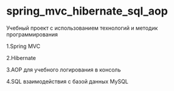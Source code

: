# spring_mvc_hibernate_sql_aop

Учебный проект с использованием технологий и методик программирования

1.Spring MVC


2.Hibernate


3.AOP для учебного логирования в консоль


4.SQL взаимодействия с базой данных MySQL
